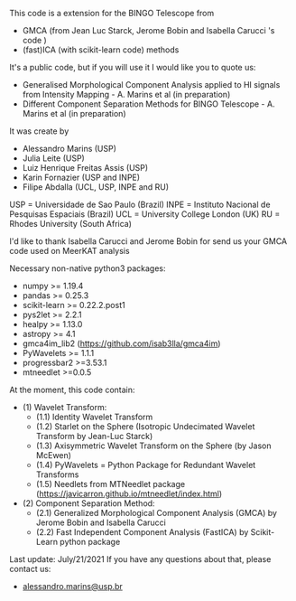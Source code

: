 
This code is a extension for the BINGO Telescope from 
 - GMCA (from Jean Luc Starck, Jerome Bobin and Isabella Carucci 's code ) 
 - (fast)ICA (with scikit-learn code) methods
 
It's a public code, but if you will use it I would like you to quote us:
 - Generalised Morphological Component Analysis applied to HI signals from Intensity Mapping - A. Marins et al (in preparation)
 - Different Component Separation Methods for BINGO Telescope - A. Marins et al (in preparation)
 
It was create by 
 - Alessandro Marins (USP)
 - Julia Leite (USP)
 - Luiz Henrique Freitas Assis (USP)
 - Karin Fornazier (USP and INPE)
 - Filipe Abdalla (UCL, USP, INPE and RU)

USP  = Universidade de Sao Paulo (Brazil)
INPE = Instituto Nacional de Pesquisas Espaciais (Brazil)
UCL  = University College London (UK)
RU   = Rhodes University (South Africa)
 
I'd like to thank Isabella Carucci and Jerome Bobin for send us your GMCA code used on MeerKAT analysis

Necessary non-native python3 packages:
 - numpy >= 1.19.4
 - pandas >= 0.25.3
 - scikit-learn >= 0.22.2.post1
 - pys2let >= 2.2.1
 - healpy >= 1.13.0
 - astropy >= 4.1
 - gmca4im_lib2 (https://github.com/isab3lla/gmca4im)
 - PyWavelets >= 1.1.1
 - progressbar2 >=3.53.1
 - mtneedlet >=0.0.5
 
At the moment, this code contain:
 - (1) Wavelet Transform:
     - (1.1) Identity Wavelet Transform
     - (1.2) Starlet on the Sphere (Isotropic Undecimated Wavelet Transform by Jean-Luc Starck)
     - (1.3) Axisymmetric Wavelet Transform on the Sphere (by Jason McEwen)
     - (1.4) PyWavelets = Python Package for Redundant Wavelet Transforms
     - (1.5) Needlets from MTNeedlet package (https://javicarron.github.io/mtneedlet/index.html)
 - (2) Component Separation Method:
     - (2.1) Generalized Morphological Component Analysis (GMCA) by Jerome Bobin and Isabella Carucci
     - (2.2) Fast Independent Component Analysis (FastICA) by Scikit-Learn python package
     
Last update: July/21/2021
If you have any questions about that, please contact us:
 - alessandro.marins@usp.br

